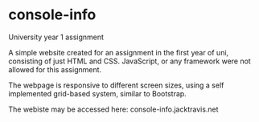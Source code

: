 # console-info
University year 1 assignment

A simple website created for an assignment in the first year of uni, consisting of just HTML and CSS. JavaScript, or any framework were not allowed for this assignment. 

The webpage is responsive to different screen sizes, using a self implemented grid-based system, similar to Bootstrap. 

The webiste may be accessed here: console-info.jacktravis.net
